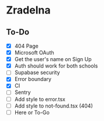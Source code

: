 # Zradelna

## To-Do

- [x] 404 Page
- [x] Microsoft OAuth
- [x] Get the user's name on Sign Up
- [x] Auth should work for both schools
- [ ] Supabase security
- [x] Error boundary
- [x] CI
- [ ] Sentry
- [ ] Add style to error.tsx
- [ ] Add style to not-found.tsx (404)
- [ ] Here or To-Go
